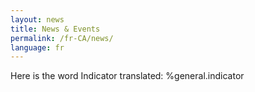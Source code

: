 ```yaml
---
layout: news
title: News & Events
permalink: /fr-CA/news/
language: fr
---
```

Here is the word Indicator translated: %general.indicator
